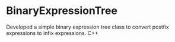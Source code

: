 # BinaryExpressionTree
Developed a simple binary expression tree class to convert postfix expressions to infix expressions. C++
